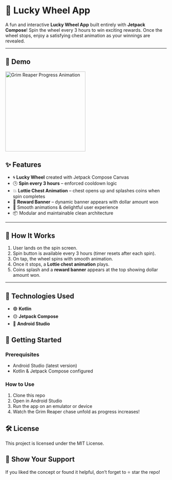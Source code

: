 # 🎡 Lucky Wheel App

A fun and interactive **Lucky Wheel App** built entirely with **Jetpack Compose**! Spin the wheel every 3 hours to win exciting rewards. Once the wheel stops, enjoy a satisfying chest animation as your winnings are revealed.

---

## 📸 Demo  

<img src="https://github.com/user-attachments/assets/f8f6a888-34a4-495e-aeed-43806b78618a" alt="Grim Reaper Progress Animation" width="250">


## ✨ Features

- 🌀 **Lucky Wheel** created with Jetpack Compose Canvas
- 🕒 **Spin every 3 hours** – enforced cooldown logic
- 💥 **Lottie Chest Animation** – chest opens up and splashes coins when spin completes
- 🎉 **Reward Banner** – dynamic banner appears with dollar amount won
- 🌙 Smooth animations & delightful user experience
- 📦 Modular and maintainable clean architecture

---

## 🧩 How It Works

1. User lands on the spin screen.
2. Spin button is available every 3 hours (timer resets after each spin).
3. On tap, the wheel spins with smooth animation.
4. Once it stops, a **Lottie chest animation** plays.
5. Coins splash and a **reward banner** appears at the top showing dollar amount won.

---

## 📌 Technologies Used  
- 🟢 **Kotlin**  
- 🟡 **Jetpack Compose**  
- 🔵 **Android Studio**

## 🚀 Getting Started  

### Prerequisites  
- Android Studio (latest version)  
- Kotlin & Jetpack Compose configured

### How to Use  
1. Clone this repo  
2. Open in Android Studio  
3. Run the app on an emulator or device  
4. Watch the Grim Reaper chase unfold as progress increases!  

## 🛠️ License

This project is licensed under the MIT License.

## 🌟 Show Your Support

If you liked the concept or found it helpful, don’t forget to ⭐ star the repo!
